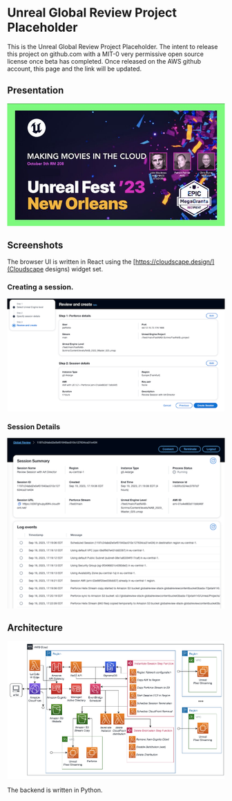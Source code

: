 # Unreal Global Review Project Placeholder

This is the Unreal Global Review Project Placeholder. The intent to release this project on github.com with a MIT-0 very permissive open source license once beta has completed. Once released on the AWS github account, this page and the link will be updated.

## Presentation

![](images/UnrealFest-MakingMoviesInTheCloud.jpg)

## Screenshots

The browser UI is written in React using the [https://cloudscape.design/](Cloudscape designs) widget set.

### Creating a session.

![](images/Demo-CreateSession-pg3.png)

### Session Details

![](images/Demo-SessionDetails.png)

## Architecture

![](images/ArchitectureDiagram.png)

The backend is written in Python.

